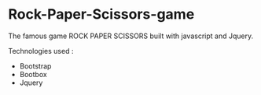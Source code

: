 # Rock-Paper-Scissors-game
The famous game ROCK PAPER SCISSORS built with javascript and Jquery.

Technologies used :
<ul>
<li>Bootstrap</li>
<li>Bootbox</li>
<li>Jquery</li>
</ul>

